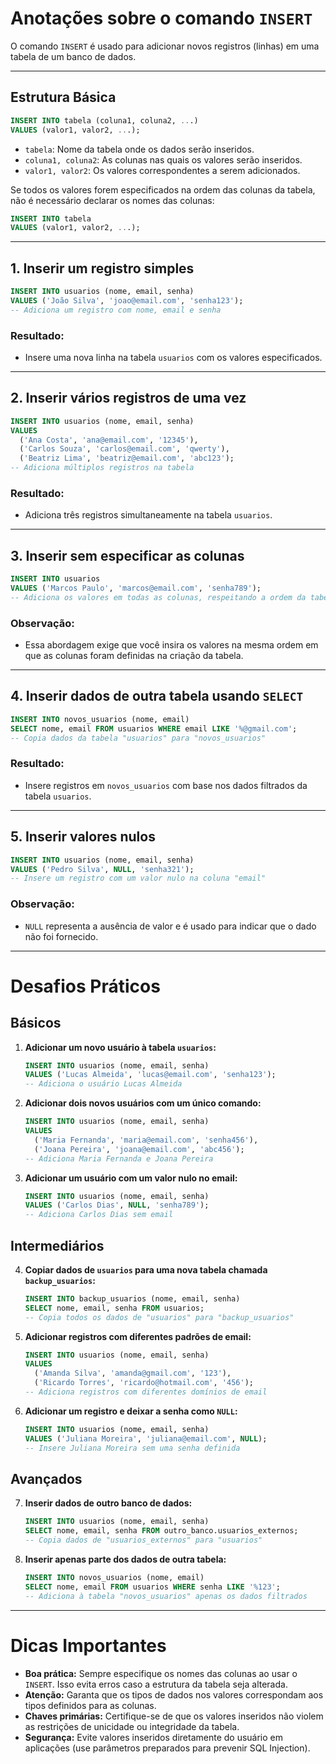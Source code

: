 # Anotações sobre o comando `INSERT`

O comando `INSERT` é usado para adicionar novos registros (linhas) em uma tabela de um banco de dados.

---

## **Estrutura Básica**
```sql
INSERT INTO tabela (coluna1, coluna2, ...) 
VALUES (valor1, valor2, ...);
```
- `tabela`: Nome da tabela onde os dados serão inseridos.
- `coluna1, coluna2`: As colunas nas quais os valores serão inseridos.
- `valor1, valor2`: Os valores correspondentes a serem adicionados.

Se todos os valores forem especificados na ordem das colunas da tabela, não é necessário declarar os nomes das colunas:
```sql
INSERT INTO tabela 
VALUES (valor1, valor2, ...);
```

---

## **1. Inserir um registro simples**
```sql
INSERT INTO usuarios (nome, email, senha) 
VALUES ('João Silva', 'joao@email.com', 'senha123');
-- Adiciona um registro com nome, email e senha
```
### Resultado:
- Insere uma nova linha na tabela `usuarios` com os valores especificados.

---

## **2. Inserir vários registros de uma vez**
```sql
INSERT INTO usuarios (nome, email, senha) 
VALUES 
  ('Ana Costa', 'ana@email.com', '12345'),
  ('Carlos Souza', 'carlos@email.com', 'qwerty'),
  ('Beatriz Lima', 'beatriz@email.com', 'abc123');
-- Adiciona múltiplos registros na tabela
```
### Resultado:
- Adiciona três registros simultaneamente na tabela `usuarios`.

---

## **3. Inserir sem especificar as colunas**
```sql
INSERT INTO usuarios 
VALUES ('Marcos Paulo', 'marcos@email.com', 'senha789');
-- Adiciona os valores em todas as colunas, respeitando a ordem da tabela
```
### Observação:
- Essa abordagem exige que você insira os valores na mesma ordem em que as colunas foram definidas na criação da tabela.

---

## **4. Inserir dados de outra tabela usando `SELECT`**
```sql
INSERT INTO novos_usuarios (nome, email) 
SELECT nome, email FROM usuarios WHERE email LIKE '%@gmail.com';
-- Copia dados da tabela "usuarios" para "novos_usuarios"
```
### Resultado:
- Insere registros em `novos_usuarios` com base nos dados filtrados da tabela `usuarios`.

---

## **5. Inserir valores nulos**
```sql
INSERT INTO usuarios (nome, email, senha) 
VALUES ('Pedro Silva', NULL, 'senha321');
-- Insere um registro com um valor nulo na coluna "email"
```
### Observação:
- `NULL` representa a ausência de valor e é usado para indicar que o dado não foi fornecido.

---

# **Desafios Práticos**

## **Básicos**
1. **Adicionar um novo usuário à tabela `usuarios`:**
   ```sql
   INSERT INTO usuarios (nome, email, senha) 
   VALUES ('Lucas Almeida', 'lucas@email.com', 'senha123');
   -- Adiciona o usuário Lucas Almeida
   ```

2. **Adicionar dois novos usuários com um único comando:**
   ```sql
   INSERT INTO usuarios (nome, email, senha) 
   VALUES 
     ('Maria Fernanda', 'maria@email.com', 'senha456'),
     ('Joana Pereira', 'joana@email.com', 'abc456');
   -- Adiciona Maria Fernanda e Joana Pereira
   ```

3. **Adicionar um usuário com um valor nulo no email:**
   ```sql
   INSERT INTO usuarios (nome, email, senha) 
   VALUES ('Carlos Dias', NULL, 'senha789');
   -- Adiciona Carlos Dias sem email
   ```

## **Intermediários**
4. **Copiar dados de `usuarios` para uma nova tabela chamada `backup_usuarios`:**
   ```sql
   INSERT INTO backup_usuarios (nome, email, senha) 
   SELECT nome, email, senha FROM usuarios;
   -- Copia todos os dados de "usuarios" para "backup_usuarios"
   ```

5. **Adicionar registros com diferentes padrões de email:**
   ```sql
   INSERT INTO usuarios (nome, email, senha) 
   VALUES 
     ('Amanda Silva', 'amanda@gmail.com', '123'),
     ('Ricardo Torres', 'ricardo@hotmail.com', '456');
   -- Adiciona registros com diferentes domínios de email
   ```

6. **Adicionar um registro e deixar a senha como `NULL`:**
   ```sql
   INSERT INTO usuarios (nome, email, senha) 
   VALUES ('Juliana Moreira', 'juliana@email.com', NULL);
   -- Insere Juliana Moreira sem uma senha definida
   ```

## **Avançados**
7. **Inserir dados de outro banco de dados:**
   ```sql
   INSERT INTO usuarios (nome, email, senha) 
   SELECT nome, email, senha FROM outro_banco.usuarios_externos;
   -- Copia dados de "usuarios_externos" para "usuarios"
   ```

8. **Inserir apenas parte dos dados de outra tabela:**
   ```sql
   INSERT INTO novos_usuarios (nome, email) 
   SELECT nome, email FROM usuarios WHERE senha LIKE '%123';
   -- Adiciona à tabela "novos_usuarios" apenas os dados filtrados
   ```

---

# **Dicas Importantes**

- **Boa prática:** Sempre especifique os nomes das colunas ao usar o `INSERT`. Isso evita erros caso a estrutura da tabela seja alterada.
- **Atenção:** Garanta que os tipos de dados nos valores correspondam aos tipos definidos para as colunas.
- **Chaves primárias:** Certifique-se de que os valores inseridos não violem as restrições de unicidade ou integridade da tabela.
- **Segurança:** Evite valores inseridos diretamente do usuário em aplicações (use parâmetros preparados para prevenir SQL Injection).

